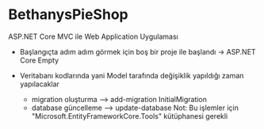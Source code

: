# BethanysPieShop
ASP.NET Core MVC ile Web Application Uygulaması
* Başlangıçta adım adım görmek için boş bir proje ile başlandı -> ASP.NET Core Empty

* Veritabanı kodlarında yani Model tarafında değişiklik yapıldığı zaman yapılacaklar
	* migration oluşturma
		--> add-migration InitialMigration
	* database güncelleme
		--> update-database
    Not: Bu işlemler için "Microsoft.EntityFrameworkCore.Tools" kütüphanesi gerekli